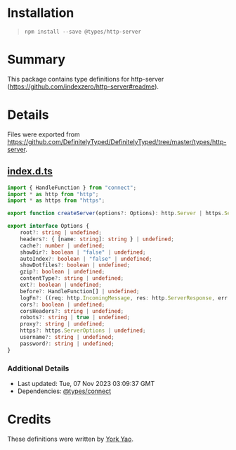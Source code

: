 # Installation
> `npm install --save @types/http-server`

# Summary
This package contains type definitions for http-server (https://github.com/indexzero/http-server#readme).

# Details
Files were exported from https://github.com/DefinitelyTyped/DefinitelyTyped/tree/master/types/http-server.
## [index.d.ts](https://github.com/DefinitelyTyped/DefinitelyTyped/tree/master/types/http-server/index.d.ts)
````ts
import { HandleFunction } from "connect";
import * as http from "http";
import * as https from "https";

export function createServer(options?: Options): http.Server | https.Server;

export interface Options {
    root?: string | undefined;
    headers?: { [name: string]: string } | undefined;
    cache?: number | undefined;
    showDir?: boolean | "false" | undefined;
    autoIndex?: boolean | "false" | undefined;
    showDotfiles?: boolean | undefined;
    gzip?: boolean | undefined;
    contentType?: string | undefined;
    ext?: boolean | undefined;
    before?: HandleFunction[] | undefined;
    logFn?: ((req: http.IncomingMessage, res: http.ServerResponse, err: Error) => void) | undefined;
    cors?: boolean | undefined;
    corsHeaders?: string | undefined;
    robots?: string | true | undefined;
    proxy?: string | undefined;
    https?: https.ServerOptions | undefined;
    username?: string | undefined;
    password?: string | undefined;
}

````

### Additional Details
 * Last updated: Tue, 07 Nov 2023 03:09:37 GMT
 * Dependencies: [@types/connect](https://npmjs.com/package/@types/connect)

# Credits
These definitions were written by [York Yao](https://github.com/plantain-00).
